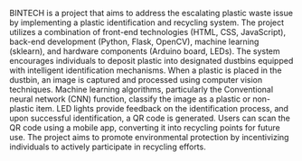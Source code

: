 BINTECH is a project that aims to address the escalating plastic waste issue by implementing a plastic identification and recycling system. The project utilizes a combination of front-end technologies (HTML, CSS, JavaScript), back-end development (Python, Flask, OpenCV), machine learning (sklearn), and hardware components (Arduino board, LEDs). The system encourages individuals to deposit plastic into designated dustbins equipped with intelligent identification mechanisms. When a plastic is placed in the dustbin, an image is captured and processed using computer vision techniques. Machine learning algorithms, particularly the Conventional neural network (CNN) function, classify the image as a plastic or non-plastic item. LED lights provide feedback on the identification process, and upon successful identification, a QR code is generated. Users can scan the QR code using a mobile app, converting it into recycling points for future use. The project aims to promote environmental protection by incentivizing individuals to actively participate in recycling efforts.
